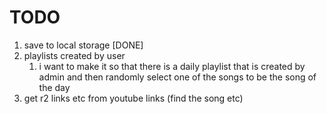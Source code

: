 # TODO


1. save to local storage [DONE]
2. playlists created by user
   1. i want to make it so that there is a daily playlist that is created by admin and then randomly select one of the songs to be the song of the day
3. get r2 links etc from youtube links (find the song etc)